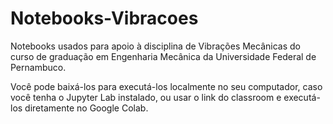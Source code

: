 # Notebooks-Vibracoes

Notebooks usados para apoio à disciplina de Vibrações Mecânicas do curso de graduação em Engenharia Mecânica da Universidade Federal de Pernambuco.

Você pode baixá-los para executá-los localmente no seu computador, caso você tenha o Jupyter Lab instalado, ou usar o link do classroom e executá-los diretamente no Google Colab.
